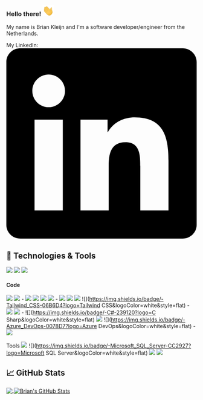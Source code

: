 ### Hello there! <img src="https://raw.githubusercontent.com/BK-93/BK-93/master/wave.gif" width="30px">

My name is Brian Kleijn and I'm a software developer/engineer from the Netherlands. 

My LinkedIn: <a href="https://www.linkedin.com/in/brian-kleijn-356044b7/"><svg role="img" viewBox="0 0 24 24" xmlns="http://www.w3.org/2000/svg"><title>LinkedIn</title><path d="M20.447 20.452h-3.554v-5.569c0-1.328-.027-3.037-1.852-3.037-1.853 0-2.136 1.445-2.136 2.939v5.667H9.351V9h3.414v1.561h.046c.477-.9 1.637-1.85 3.37-1.85 3.601 0 4.267 2.37 4.267 5.455v6.286zM5.337 7.433c-1.144 0-2.063-.926-2.063-2.065 0-1.138.92-2.063 2.063-2.063 1.14 0 2.064.925 2.064 2.063 0 1.139-.925 2.065-2.064 2.065zm1.782 13.019H3.555V9h3.564v11.452zM22.225 0H1.771C.792 0 0 .774 0 1.729v20.542C0 23.227.792 24 1.771 24h20.451C23.2 24 24 23.227 24 22.271V1.729C24 .774 23.2 0 22.222 0h.003z"/></svg></a>


## 🔧 Technologies & Tools
![](https://img.shields.io/badge/-OS_Windows-0078d7?logo=windows&logoColor=white&style=flat)
![](https://img.shields.io/badge/-Editor_JetBrains_IDE-303033?logo=jetbrains&logoColor=white&style=flat)
![](https://img.shields.io/badge/-GIT-F05032?logo=git&logoColor=white&style=flat)

#### Code
![](https://img.shields.io/badge/-Python-ffde57?logo=python&logoColor=white&style=flat)
![](https://img.shields.io/badge/-Django-092E20?logo=django&logoColor=white&style=flat) - 
![](https://img.shields.io/badge/-JavaScript-f7df1e?logo=javascript&logoColor=white&style=flat)
![](https://img.shields.io/badge/-Vue-42b883?logo=vue.js&logoColor=white&style=flat)
![](https://img.shields.io/badge/-Node.js-339933?logo=node.js&logoColor=white&style=flat)
![](https://img.shields.io/badge/-Angular-DD0031?logo=angular&logoColor=white&style=flat) - 
![](https://img.shields.io/badge/-HTML-e34f26?logo=HTML5&logoColor=white&style=flat)
![](https://img.shields.io/badge/-CSS-264de4?logo=CSS3&logoColor=white&style=flat)
![](https://img.shields.io/badge/-SCSS/Sass-CC6699?logo=Sass&logoColor=white&style=flat)
![](https://img.shields.io/badge/-Tailwind_CSS-06B6D4?logo=Tailwind CSS&logoColor=white&style=flat) - 
![](https://img.shields.io/badge/-PHP-777BB4?logo=php&logoColor=white&style=flat)
![](https://img.shields.io/badge/-Laravel-FF2D20?logo=laravel&logoColor=white&style=flat) - 
![](https://img.shields.io/badge/-C#-239120?logo=C Sharp&logoColor=white&style=flat)
![](https://img.shields.io/badge/-.NET-512BD4?logo=.NET&logoColor=white&style=flat)
![](https://img.shields.io/badge/-Azure_DevOps-0078D7?logo=Azure DevOps&logoColor=white&style=flat) - 
![](https://img.shields.io/badge/-Java-007396?logo=java&logoColor=white&style=flat)

Tools
![](https://img.shields.io/badge/-MySQL-4479A1?logo=MySQL&logoColor=white&style=flat)
![](https://img.shields.io/badge/-Microsoft_SQL_Server-CC2927?logo=Microsoft SQL Server&logoColor=white&style=flat)
![](https://img.shields.io/badge/-MongoDB-47A248?logo=MongoDB&logoColor=white&style=flat)
![](https://img.shields.io/badge/-Docker-2496ED?logo=docker&logoColor=white&style=flat)


<!-- ![](https://img.shields.io/badge/Tools-Docker-informational?style=flat&logo=docker&logoColor=white&color=2bbc8a) -->

## &#x1f4c8; GitHub Stats

<a href="https://github.com/BK-93/BK-93">
  <img align="center" src="https://github-readme-stats.vercel.app/api/top-langs/?username=BK-93&hide=java,html,tex&title_color=ffffff&text_color=c9cacc&icon_color=2bbc8a&bg_color=1d1f21&langs_count=6" />
</a>
<a href="https://github.com/BK-93/BK-93">
  <img align="center" src="https://github-readme-stats.vercel.app/api?username=BK-93&show_icons=true&line_height=27&count_private=true&title_color=ffffff&text_color=c9cacc&icon_color=2bbc8a&bg_color=1d1f21" alt="Brian's GitHub Stats" />
</a>


<!--
**BK-93/BK-93** is a ✨ _special_ ✨ repository because its `README.md` (this file) appears on your GitHub profile.

Here are some ideas to get you started:

- 🔭 I’m currently working on ...
- 🌱 I’m currently learning ...
- 👯 I’m looking to collaborate on ...
- 🤔 I’m looking for help with ...
- 💬 Ask me about ...
- 📫 How to reach me: ...
- 😄 Pronouns: ...
- ⚡ Fun fact: ...
-->
